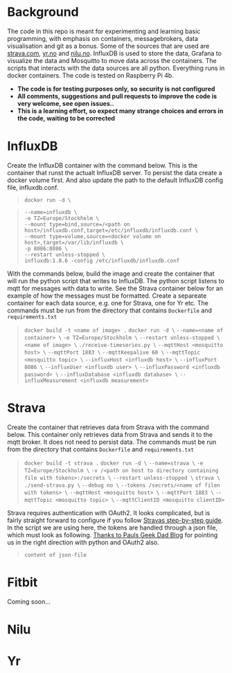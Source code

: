 # Background
The code in this repo is meant for experimenting and learning basic programming, with emphasis on containers, messagebrokers, data visualisation and git as a bonus. Some of the sources that are used are [strava.com](https://www.strava.com), [yr.no](https://www.yr.no) and [nilu.no](https://www.nilu.no). InfluxDB is used to store the data, Grafana to visualize the data and Mosquitto to move data across the containers. The scripts that interacts with the data sources are all python. Everything runs in docker containers. The code is tested on Raspberry Pi 4b.

- **The code is for testing purposes only, so security is not configured**
- **All comments, suggestions and pull requests to improve the code is very welcome, see open issues..**
- **This is a learning effort, so expect many strange choices and errors in the code, waiting to be corrected**

# InfluxDB
Create the InfluxDB container with the command below. This is the container that runst the actualt InfluxDB server. To persist the data create a docker volume first. And also update the path to the default InfluxDB config file, influxdb.conf.
> `docker run -d \`  

> `--name=influxdb \`  
`-e TZ=Europe/Stockholm \`  
`--mount type=bind,source=/<path on host>/influxdb.conf,target=/etc/influxdb/influxdb.conf \`  
`--mount type=volume,source=<docker volume on host>,target=/var/lib/influxdb \`  
`-p 8086:8086 \`  
`--restart unless-stopped \`  
`influxdb:1.8.6 -config /etc/influxdb/influxdb.conf`

With the commands below, build the image and create the container that will run the python script that writes to InfluxDB. The python script listens to mqtt for messages with data to write. See the Strava container below for an example of how the messages must be formatted. Create a separeate container for each data source, e.g. one for Strava, one for Yr etc. The commands must be run from the directory that contains `Dockerfile` and `requirements.txt` 
>`docker build -t <name of image> .`
`docker run -d \`
`--name=<name of container> \`
`-e TZ=Europe/Stockholm \`
`--restart unless-stopped \`
`<name of image> \`
`./receive-timeseries.py \`
`--mqttHost <mosquitto host> \`
`--mqttPort 1883 \`
`--mqttKeepalive 60 \`
`--mqttTopic <mosquitto topic> \`
`--influxHost <influxdb host> \`
`--influxPort 8086 \`
`--influxUser <influxdb user> \`
`--influxPassword <influxdb password> \`
`--influxDatabase <influxdb database> \`
`--influxMeasurement <influxdb measurement>`
# Strava
Create the container that retrieves data from Strava with the command below. This container only retrieves data from Strava and sends it to the mqtt broker. It does not need to persist data. The commands must be run from the directory that contains `Dockerfile` and `requirements.txt`
>`docker build -t strava .`
`docker run -d \`
`--name=strava \`
`-e TZ=Europe/Stockholm \`
`-v /<path on host to directory containing file with tokens>:/secrets \`
`--restart unless-stopped \`
`strava \`
`./send-strava.py \`
`--debug no \`
`--tokens /secrets/<name of filen with tokens> \`
`--mqttHost <mosquitto host> \`
`--mqttPort 1883 \`
`--mqttTopic <mosquitto topic> \`
`--mqttClientID <mosquitto clientID>`

Strava requires authentication with OAuth2. It looks complicated, but is fairly straight forward to configure if you follow [Stravas step-by-step guide](https://developers.strava.com/docs/getting-started/#oauth). In the script we are using here, the tokens are handled through a json file, which must look as following. [Thanks to Pauls Geek Dad Blog](https://pdwhomeautomation.blogspot.com/2016/01/fitbit-api-access-using-oauth20-and.html) for pointing us in the right direction with python and OAuth2 also.
>`content of json-file`


# Fitbit
Coming soon...

# Nilu

# Yr
